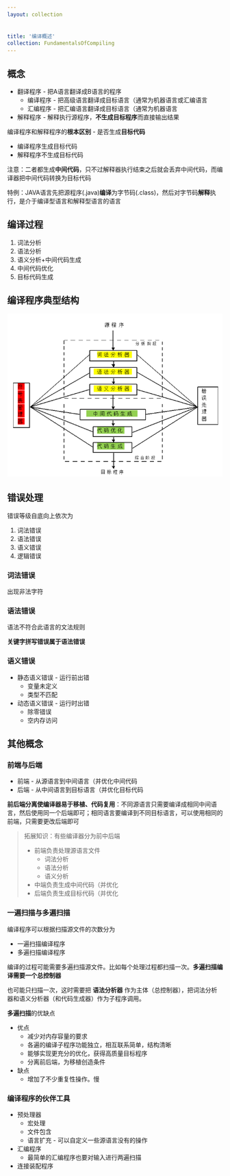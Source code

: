 ```yaml
---
layout: collection


title: '编译概述'
collection: FundamentalsOfCompiling
---
```


## 概念

- 翻译程序 - 把A语言翻译成B语言的程序
	- 编译程序 - 把高级语言翻译成目标语言（通常为机器语言或汇编语言
	- 汇编程序 - 把汇编语言翻译成目标语言（通常为机器语言
- 解释程序 - 解释执行源程序，**不生成目标程序**而直接输出结果

编译程序和解释程序的**根本区别** - 是否生成**目标代码**
- 编译程序生成目标代码
- 解释程序不生成目标代码

注意：二者都生成**中间代码**，只不过解释器执行结束之后就会丢弃中间代码，而编译器把中间代码转换为目标代码

特例：JAVA语言先把源程序(.java)**编译**为字节码(.class)，然后对字节码**解释**执行，是介于编译型语言和解释型语言的语言

## 编译过程

1. 词法分析
2. 语法分析
3. 语义分析+中间代码生成
4. 中间代码优化
5. 目标代码生成

## 编译程序典型结构

![1-1](./_img/1-1.png)

## 错误处理

错误等级自底向上依次为

1. 词法错误
2. 语法错误
3. 语义错误
4. 逻辑错误

### 词法错误

出现非法字符

### 语法错误

语法不符合此语言的文法规则

**关键字拼写错误属于语法错误**

### 语义错误

- 静态语义错误 - 运行前出错
	- 变量未定义
	- 类型不匹配
- 动态语义错误 - 运行时出错
	- 除零错误
	- 空内存访问

## 其他概念

### 前端与后端

- 前端 - 从源语言到中间语言（并优化中间代码
- 后端 - 从中间语言到目标语言（并优化目标代码

**前后端分离使编译器易于移植、代码复用**：不同源语言只需要编译成相同中间语言，然后使用同一个后端即可；相同语言要编译到不同目标语言，可以使用相同的前端，只需要更改后端即可

>拓展知识：有些编译器分为前中后端
>- 前端负责处理源语言文件
>	- 词法分析
>	- 语法分析
>	- 语义分析
>- 中端负责生成中间代码（并优化
>- 后端负责生成目标代码（并优化

### 一遍扫描与多遍扫描

编译程序可以根据扫描源文件的次数分为
- 一遍扫描编译程序
- 多遍扫描编译程序

编译的过程可能需要多遍扫描源文件。比如每个处理过程都扫描一次。**多遍扫描编译需要一个总控制器**

也可能只扫描一次，这时需要把 **语法分析器** 作为主体（总控制器），把词法分析器和语义分析器（和代码生成器）作为子程序调用。

**多遍扫描**的优缺点
- 优点
	- 减少对内存容量的要求
	- 各遍的编译子程序功能独立，相互联系简单，结构清晰
	- 能够实现更充分的优化，获得高质量目标程序
	- 分离前后端，为移植创造条件
- 缺点
	- 增加了不少重复性操作。慢

### 编译程序的伙伴工具

- 预处理器
	- 宏处理
	- 文件包含
	- 语言扩充 - 可以自定义一些源语言没有的操作
- 汇编程序
	- 最简单的汇编程序也要对输入进行两遍扫描
- 连接装配程序

